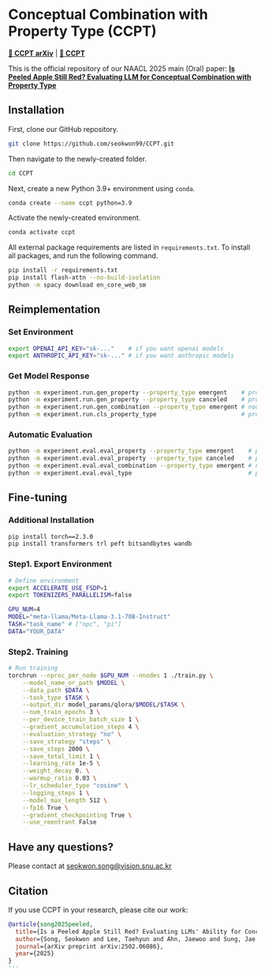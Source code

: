 # Conceptual Combination with Property Type (CCPT)
[**📖 CCPT arXiv**](https://arxiv.org/abs/2502.06086/) | [**🤗 CCPT**](https://huggingface.co/datasets/seokwon99/CCPT_12.3K/)

This is the official repository of our NAACL 2025 main (Oral) paper: <a href="https://arxiv.org/abs/2502.06086"><b>Is Peeled Apple Still Red? Evaluating LLM for Conceptual Combination with Property Type</b></a>

## Installation

First, clone our GitHub repository.

```bash
git clone https://github.com/seokwon99/CCPT.git
```

Then navigate to the newly-created folder.
```bash
cd CCPT
```

Next, create a new Python 3.9+ environment using `conda`.

```bash
conda create --name ccpt python=3.9
```

Activate the newly-created environment.

```bash
conda activate ccpt
```

All external package requirements are listed in `requirements.txt`.
To install all packages, and run the following command.

```bash
pip install -r requirements.txt
pip install flash-attn --no-build-isolation
python -m spacy download en_core_web_sm
```

## Reimplementation

### Set Environment
```bash
export OPENAI_API_KEY="sk-..."    # if you want openai models
export ANTHROPIC_API_KEY="sk-..." # if you want anthropic models
```

### Get Model Response
```bash
python -m experiment.run.gen_property --property_type emergent    # property induction (emergent)
python -m experiment.run.gen_property --property_type canceled    # property induction (canceled)
python -m experiment.run.gen_combination --property_type emergent # noun phrase completion (emergent)
python -m experiment.run.cls_property_type                        # property type prediction
```

### Automatic Evaluation
```bash
python -m experiment.eval.eval_property --property_type emergent    # property induction (emergent)
python -m experiment.eval.eval_property --property_type canceled    # property induction (canceled)
python -m experiment.eval.eval_combination --property_type emergent # noun phrase completion (emergent)
python -m experiment.eval.eval_type                                 # property type prediction
```

## Fine-tuning
### Additional Installation
```bash
pip install torch==2.3.0 
pip install transformers trl peft bitsandbytes wandb
```

### Step1. Export Environment
```bash
# Define environment
export ACCELERATE_USE_FSDP=1
export TOKENIZERS_PARALLELISM=false

GPU_NUM=4
MODEL="meta-llama/Meta-Llama-3.1-70B-Instruct"
TASK="task_name" # ["npc", "pi"]
DATA="YOUR_DATA"
```

### Step2. Training
```bash
# Run training
torchrun --nproc_per_node $GPU_NUM --nnodes 1 ./train.py \
    --model_name_or_path $MODEL \
    --data_path $DATA \
    --task_type $TASK \
    --output_dir model_params/qlora/$MODEL/$TASK \
    --num_train_epochs 3 \
    --per_device_train_batch_size 1 \
    --gradient_accumulation_steps 4 \
    --evaluation_strategy "no" \
    --save_strategy "steps" \
    --save_steps 2000 \
    --save_total_limit 1 \
    --learning_rate 1e-5 \
    --weight_decay 0. \
    --warmup_ratio 0.03 \
    --lr_scheduler_type "cosine" \
    --logging_steps 1 \
    --model_max_length 512 \
    --fp16 True \
    --gradient_checkpointing True \
    --use_reentrant False
```

## Have any questions?

Please contact at seokwon.song@vision.snu.ac.kr


## Citation
If you use CCPT in your research, please cite our work:

```bibtex  
@article{song2025peeled,
  title={Is a Peeled Apple Still Red? Evaluating LLMs' Ability for Conceptual Combination with Property Type},
  author={Song, Seokwon and Lee, Taehyun and Ahn, Jaewoo and Sung, Jae Hyuk and Kim, Gunhee},
  journal={arXiv preprint arXiv:2502.06086},
  year={2025}
}
'''
